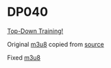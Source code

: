 # DP040

[Top-Down Training!][1]

Original [m3u8][2] copied from [source][3]

Fixed [m3u8][4]

  [1]: https://bulbapedia.bulbagarden.net/wiki/DP040
  [2]: https://raw.githubusercontent.com/pkmntv/episodes/master/DP040/1040---top-down-training-9f2e7bba9d5117e48a1fa33b1a2ab91a29042e17.m3u8
  [3]: https://s2.content.video.llnw.net/smedia/4953336d7f544f678a12270b176ea386/Ud/U_sVvfDHuxlYLw-8HlrNVNlmAKXl_K77XwGk4R1kE/1040---top-down-training-9f2e7bba9d5117e48a1fa33b1a2ab91a29042e17.m3u8
  [4]: https://raw.githubusercontent.com/pkmntv/episodes/master/DP040/1040---top-down-training-9f2e7bba9d5117e48a1fa33b1a2ab91a29042e17-fixed.m3u8